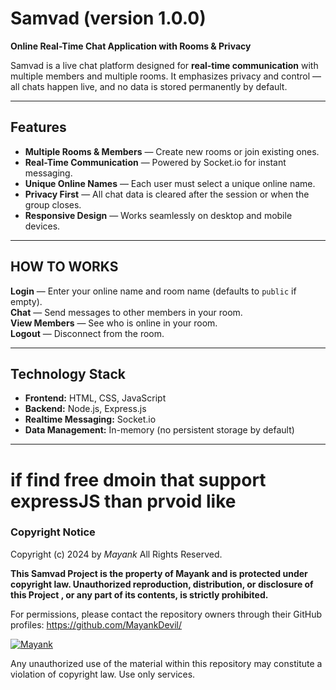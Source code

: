 # Samvad (version 1.0.0)

**Online Real-Time Chat Application with Rooms & Privacy**

Samvad is a live chat platform designed for **real-time communication** with multiple members and multiple rooms. It emphasizes privacy and control — all chats happen live, and no data is stored permanently by default.  

---

## Features

- **Multiple Rooms & Members** — Create new rooms or join existing ones.  
- **Real-Time Communication** — Powered by Socket.io for instant messaging.  
- **Unique Online Names** — Each user must select a unique online name.  
- **Privacy First** — All chat data is cleared after the session or when the group closes.  
- **Responsive Design** — Works seamlessly on desktop and mobile devices.  

---

## HOW TO WORKS

**Login** — Enter your online name and room name (defaults to `public` if empty).  
**Chat** — Send messages to other members in your room.  
**View Members** — See who is online in your room.  
**Logout** — Disconnect from the room.  

---

## Technology Stack

- **Frontend:** HTML, CSS, JavaScript  
- **Backend:** Node.js, Express.js  
- **Realtime Messaging:** Socket.io  
- **Data Management:** In-memory (no persistent storage by default)  

---

# if find free dmoin that support expressJS than prvoid like

<!-- 
### application structure

```
samvad
  |
  - server.js
  |
  - client.js
  |
  - public
  |   |
  |   - script.js
  |   |
  |   - style.css
  |   |
  |   - index.html
  |   |
  |   - wave.png
  |
  - assets/
  |
  - package-lock.json
  |
  - package.json
  |
  - README.md

``` -->

### Copyright Notice

Copyright (c) 2024 by _Mayank_ All Rights Reserved.

__This Samvad Project is the property of Mayank and is protected under copyright law. Unauthorized reproduction, distribution, or disclosure of this Project , or any part of its contents, is strictly prohibited.__

For permissions, please contact the repository owners through their GitHub profiles:  https://github.com/MayankDevil/

[![Mayank](https://img.shields.io/badge/MayankDevil-FF0000?style=for-the-badge&logo=github&logoColor=white)](https://github.com/MayankDevil/)

Any unauthorized use of the material within this repository may constitute a violation of copyright law. Use only services.